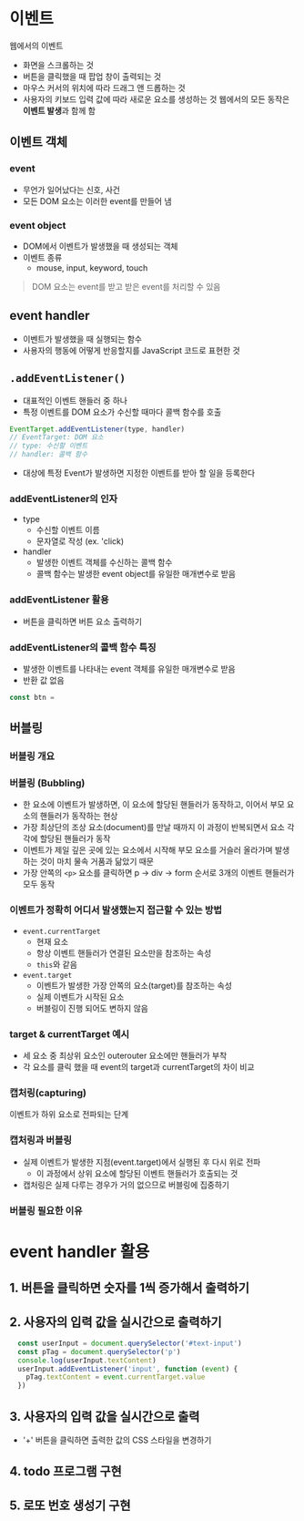 # 이벤트
웹에서의 이벤트
- 화면을 스크롤하는 것
- 버튼을 클릭했을 때 팝업 창이 출력되는 것
- 마우스 커서의 위치에 따라 드래그 앤 드롭하는 것
- 사용자의 키보드 입력 값에 따라 새로운 요소를 생성하는 것
웹에서의 모든 동작은 **이벤트 발생**과 함께 함
## 이벤트 객체
### event
- 무언가 일어났다는 신호, 사건
- 모든 DOM 요소는 이러한 event를 만들어 냄
### event object
- DOM에서 이벤트가 발생했을 때 생성되는 객체
- 이벤트 종류
  - mouse, input, keyword, touch
> DOM 요소는 event를 받고 받은 event를 처리할 수 있음
## event handler
- 이벤트가 발생했을 때 실행되는 함수
- 사용자의 행동에 어떻게 반응할지를 JavaScript 코드로 표현한 것
## `.addEventListener()`
- 대표적인 이벤트 핸들러 중 하나
- 특정 이벤트를 DOM 요소가 수신할 때마다 콜백 함수를 호출
```js
EventTarget.addEventListener(type, handler)
// EventTarget: DOM 요소
// type: 수신할 이벤트
// handler: 콜백 함수
```
- 대상에 특정 Event가 발생하면 지정한 이벤트를 받아 할 일을 등록한다
### addEventListener의 인자
- type
  - 수신할 이벤트 이름
  - 문자열로 작성 (ex. 'click)
- handler
  - 발생한 이벤트 객체를 수신하는 콜백 함수
  - 콜백 함수는 발생한 event object를 유일한 매개변수로 받음
### addEventListener 활용
- 버튼을 클릭하면 버튼 요소 출력하기
### addEventListener의 콜백 함수 특징
- 발생한 이벤트를 나타내는 event 객체를 유일한 매개변수로 받음
- 반환 값 없음
```js
const btn = 
```

## 버블링
### 버블링 개요
### 버블링 (Bubbling)
- 한 요소에 이벤트가 발생하면, 이 요소에 할당된 핸들러가 동작하고, 이어서 부모 요소의 핸들러가 동작하는 현상
- 가장 최상단의 조상 요소(document)를 만날 때까지 이 과정이 반복되면서 요소 각각에 할당된 핸들러가 동작
- 이벤트가 제일 깊은 곳에 있는 요소에서 시작해 부모 요소를 거슬러 올라가며 발생하는 것이 마치 물속 거품과 닮았기 때문
- 가장 안쪽의 `<p>` 요소를 클릭하면 p -> div -> form 순서로 3개의 이벤트 핸들러가 모두 동작

### 이벤트가 정확히 어디서 발생했는지 접근할 수 있는 방법
- `event.currentTarget`
  - 현재 요소
  - 항상 이벤트 핸들러가 연결된 요소만을 참조하는 속성
  - `this`와 같음
- `event.target`
  - 이벤트가 발생한 가장 안쪽의 요소(target)를 참조하는 속성
  - 실제 이벤트가 시작된 요소
  - 버블링이 진행 되어도 변하지 않음
  
### target & currentTarget 예시
- 세 요소 중 최상위 요소인 outerouter 요소에만 핸들러가 부착
- 각 요소를 클릭 했을 때 event의 target과 currentTarget의 차이 비교

### 캡처링(capturing)
이벤트가 하위 요소로 전파되는 단계

### 캡처링과 버블링
- 실제 이벤트가 발생한 지점(event.target)에서 실행된 후 다시 위로 전파
  - 이 과정에서 상위 요소에 할당된 이벤트 핸들러가 호출되는 것
- 캡처링은 실제 다루는 경우가 거의 없으므로 버블링에 집중하기
  
### 버블링 필요한 이유

# event handler 활용
## 1. 버튼을 클릭하면 숫자를 1씩 증가해서 출력하기

## 2. 사용자의 입력 값을 실시간으로 출력하기
```js
  const userInput = document.querySelector('#text-input')
  const pTag = document.querySelector('p')
  console.log(userInput.textContent)
  userInput.addEventListener('input', function (event) {
    pTag.textContent = event.currentTarget.value
  })
```
## 3. 사용자의 입력 값을 실시간으로 출력
- '+' 버튼을 클릭하면 출력한 값의 CSS 스타일을 변경하기
  
## 4. todo 프로그램 구현

## 5. 로또 번호 생성기 구현